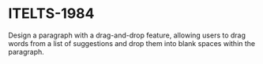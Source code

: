 # ITELTS-1984
Design a paragraph with a drag-and-drop feature, allowing users to drag words from a list of suggestions and drop them into blank spaces within the paragraph.
